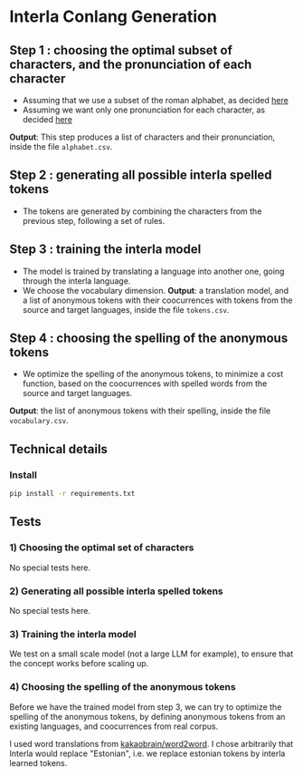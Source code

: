 # Interla Conlang Generation

## Step 1 : choosing the optimal subset of characters, and the pronunciation of each character
- Assuming that we use a subset of the roman alphabet, as decided [here]()
- Assuming we want only one pronunciation for each character, as decided [here]()

**Output**: This step produces a list of characters and their pronunciation, inside the file `alphabet.csv`.

## Step 2 : generating all possible interla spelled tokens
- The tokens are generated by combining the characters from the previous step, following a set of rules.

## Step 3 : training the interla model
- The model is trained by translating a language into another one, going through the interla language.
- We choose the vocabulary dimension.
**Output**: a translation model, and a list of anonymous tokens with their coocurrences with tokens from the source and target languages, inside the file `tokens.csv`.

## Step 4 : choosing the spelling of the anonymous tokens
- We optimize the spelling of the anonymous tokens, to minimize a cost function, based on the coocurrences with spelled words from the source and target languages.

**Output**: the list of anonymous tokens with their spelling, inside the file `vocabulary.csv`.

## Technical details

### Install
```bash
pip install -r requirements.txt
```

## Tests
### 1) Choosing the optimal set of characters
No special tests here.

### 2) Generating all possible interla spelled tokens
No special tests here.

### 3) Training the interla model
We test on a small scale model (not a large LLM for example), to ensure that the concept works before scaling up.

### 4) Choosing the spelling of the anonymous tokens
Before we have the trained model from step 3, we can try to optimize the spelling of the anonymous tokens, by defining anonymous tokens from an existing languages, and coocurrences from real corpus.

I used word translations from [kakaobrain/word2word](https://github.com/kakaobrain/word2word).
I chose arbitrarily that Interla would replace "Estonian", i.e. we replace estonian tokens by interla learned tokens.

